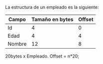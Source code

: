 La estructura de un empleado es la siguiente:

| Campo | Tamaño en bytes | Offset |
| ----- | --------------- | -------|
|Id     | 4               | 0      |
|Edad   | 4               | 4      |
|Nombre | 12              | 8      |

20bytes x Empleado.
Offset = n*20;

